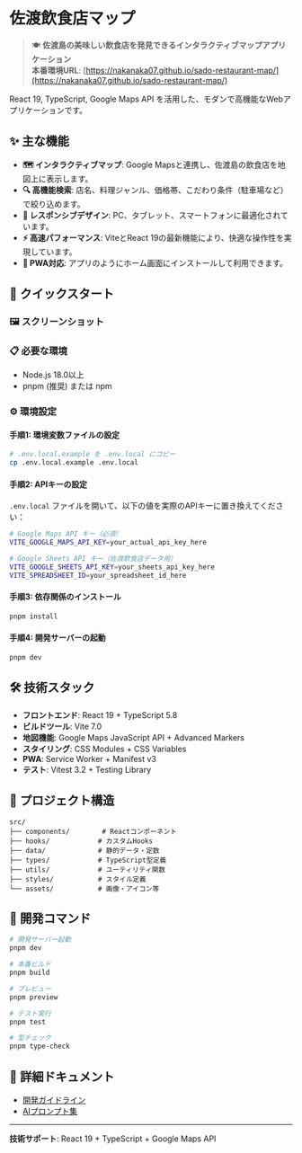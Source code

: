 # 佐渡飲食店マップ

> 🍽️ **佐渡島の美味しい飲食店を発見できるインタラクティブマップアプリケーション**  
> **本番環境URL**: [https://nakanaka07.github.io/sado-restaurant-map/](https://nakanaka07.github.io/sado-restaurant-map/)

React 19, TypeScript, Google Maps API を活用した、モダンで高機能なWebアプリケーションです。

## ✨ 主な機能

- **🗺️ インタラクティブマップ**: Google Mapsと連携し、佐渡島の飲食店を地図上に表示します。
- **🔍 高機能検索**: 店名、料理ジャンル、価格帯、こだわり条件（駐車場など）で絞り込めます。
- **📱 レスポンシブデザイン**: PC、タブレット、スマートフォンに最適化されています。
- **⚡ 高速パフォーマンス**: ViteとReact 19の最新機能により、快適な操作性を実現しています。
- **🏃 PWA対応**: アプリのようにホーム画面にインストールして利用できます。

## 🚀 クイックスタート

### 🖼️ スクリーンショット
<!-- ここにアプリケーションのスクリーンショット画像を挿入 -->

### 📋 必要な環境

- Node.js 18.0以上
- pnpm (推奨) または npm

### ⚙️ 環境設定

#### 手順1: 環境変数ファイルの設定

```bash
# .env.local.example を .env.local にコピー
cp .env.local.example .env.local
```

#### 手順2: APIキーの設定

`.env.local` ファイルを開いて、以下の値を実際のAPIキーに置き換えてください：

```bash
# Google Maps API キー（必須）
VITE_GOOGLE_MAPS_API_KEY=your_actual_api_key_here

# Google Sheets API キー（佐渡飲食店データ用）
VITE_GOOGLE_SHEETS_API_KEY=your_sheets_api_key_here
VITE_SPREADSHEET_ID=your_spreadsheet_id_here
```

#### 手順3: 依存関係のインストール

```bash
pnpm install
```

#### 手順4: 開発サーバーの起動

```bash
pnpm dev
```

## 🛠️ 技術スタック

- **フロントエンド**: React 19 + TypeScript 5.8
- **ビルドツール**: Vite 7.0
- **地図機能**: Google Maps JavaScript API + Advanced Markers
- **スタイリング**: CSS Modules + CSS Variables
- **PWA**: Service Worker + Manifest v3
- **テスト**: Vitest 3.2 + Testing Library

## 📁 プロジェクト構造

```text
src/
├── components/        # Reactコンポーネント
├── hooks/            # カスタムHooks
├── data/             # 静的データ・定数
├── types/            # TypeScript型定義
├── utils/            # ユーティリティ関数
├── styles/           # スタイル定義
└── assets/           # 画像・アイコン等
```

## 🔧 開発コマンド

```bash
# 開発サーバー起動
pnpm dev

# 本番ビルド
pnpm build

# プレビュー
pnpm preview

# テスト実行
pnpm test

# 型チェック
pnpm type-check
```

## 📖 詳細ドキュメント

- [開発ガイドライン](./copilot-instructions.md)
- [AIプロンプト集](./ai-prompts.md)

---

**技術サポート**: React 19 + TypeScript + Google Maps API
